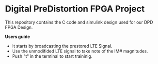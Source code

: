 # Digital PreDistortion FPGA Project
This repository contains the C code and simulink design used for our DPD FPGA Design.

**Users guide**
- It starts by broadcasting the prestored LTE Signal.
- Use the unmodifided LTE signal to take note of the IM# magnitudes.
- Push "t" in the terminal to start traininig.
